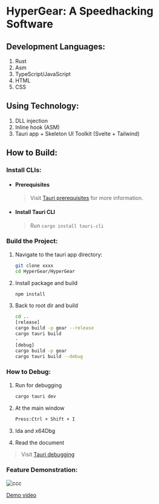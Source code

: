# HyperGear: A Speedhacking Software

## Development Languages:
1. Rust
2. Asm
3. TypeScript/JavaScript
4. HTML
5. CSS

## Using Technology:
1. DLL injection
2. Inline hook (ASM)
3. Tauri app + Skeleton UI Toolkit (Svelte + Tailwind)

## How to Build:

### Install CLIs:
* #### Prerequisites
  > Visit [Tauri prerequisites](https://tauri.app/v1/guides/getting-started/prerequisites) for more information.
  
* #### Install Tauri CLI
  > Run `cargo install tauri-cli`

### Build the Project:
1. Navigate to the tauri app directory:
   ```bash
   git clone xxxx
   cd HyperGear/HyperGear

2. Install package and build
   ```bash
   npm install
3. Back to root dir and build
   ```bash
   cd ..
   [release]
   cargo build -p gear --release
   cargo tauri build
   -
   [debug]
   cargo build -p gear
   cargo tauri build --debug
   
### How to Debug:
1. Run for debugging
   ```bash
   cargo tauri dev
2. At the main window
   ```bash
   Press:Ctrl + Shift + I
3. Ida and x64Dbg
   
4. Read the document
  > Visit [Tauri debugging](https://tauri.app/v1/guides/debugging/vs-code)
   
### Feature Demonstration:
![ccc](https://github.com/plantabt/HyperGear/assets/139223769/74c8e50a-a9c3-41e5-8dba-45fa36fa5a2a)

[Demo video](https://youtu.be/N3KDAUhmiWM)

